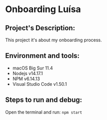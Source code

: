 # Onboarding Luísa

## Project's Description:

This project it's about my onboarding process.

## Environment and tools:

- macOS Big Sur 11.4
- Nodejs v14.17.1
- NPM v6.14.13
- Visual Studio Code v1.50.1

## Steps to run and debug:

Open the terminal and run:
`npm start`

